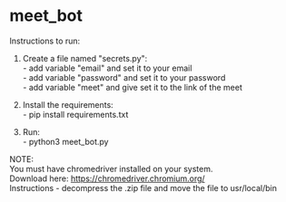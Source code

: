 # meet_bot

Instructions to run:
  1. Create a file named "secrets.py":  
    - add variable "email" and set it to your email  
    - add variable "password" and set it to your password  
    - add variable "meet" and give set it to the link of the meet  
    
  2. Install the requirements:  
    - pip install requirements.txt  
    
  3. Run:  
    - python3 meet_bot.py  

NOTE:  
    You must have chromedriver installed on your system.  
    Download here: https://chromedriver.chromium.org/  
    Instructions - decompress the .zip file and move the file to usr/local/bin  
